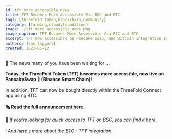 ```yaml
---
id: tft_more_accessible_news
title: TFT Becomes More Accessible Via BSC and BTC
tags: [threefold_token,blockchain,community]
category: [farming,cloud,foundation]
image: ./tft_more_accessible_news.png
image_caption: TFT Becomes More Accessible Via BSC and BTC
excerpt: TFT now accessible on Pancake Swap, and Bitcoin integration in ThreeFold Connect app.
authors: [sam_taggart]
created: 2021-05-12
---
```


🥁 The news many of you have been waiting for ...
<br />
<br />
**Today, the ThreeFold Token (TFT) becomes more accessible, now live on PancakeSwap 🥞 (Binance Smart Chain)!**
<br />
<br />
In addition, TFT can now be bought directly within the ThreeFold Connect app using BTC.
<br />
<br />
**🗞 Read the full announcement [here](https://threefold.io/news/post/tft_bsc_btc/).**
<br />
<br />
👀 *If you’re looking for quick access to TFT on BSC, you can find it [here](https://exchange.pancakeswap.finance/#/swap?outputCurrency=0x8f0fb159380176d324542b3a7933f0c2fd0c2bbf).*
<br />
<br />
ℹ️ *And [here's](https://wiki.threefold.io/#/threefold__threefold_connect_btc) more about the BTC - TFT integration.*
